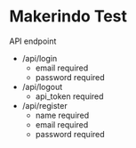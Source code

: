 
# Makerindo Test

API endpoint
- /api/login
    - email required
    - password required
- /api/logout
    - api_token required
- /api/register
    - name required
    - email required
    - password required


